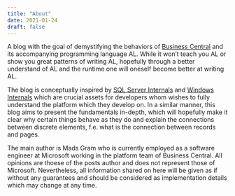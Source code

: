 ```yaml
---
title: "About"
date: 2021-01-24
draft: false
---
```


A blog with the goal of demystifying the behaviors of [Business Central](https://en.wikipedia.org/wiki/Microsoft_Dynamics_365_Business_Central) and its accompanying programming language AL. While it won’t teach you AL or show you great patterns of writing AL, hopefully through a better understand of AL and the runtime one will oneself become better at writing AL.

The blog is conceptually inspired by [SQL Server Internals]( https://www.sqlserverinternals.com/) and [Windows Internals](https://docs.microsoft.com/en-us/sysinternals/resources/windows-internals) which are crucial assets for developers whom wishes to fully understand the platform which they develop on. In a similar manner, this blog aims to present the fundamentals in-depth, which will hopefully make it clear why certain things behave as they do and explain the connections between discrete elements, f.e. what is the connection between records and pages.


The main author is Mads Gram who is currently employed as a software engineer at Microsoft working in the platform team of Business Central. All opinions are thoese of the posts author and does not represent those of Microsoft. Nevertheless, all information shared on here will be given as if without any guarantees and should be considered as implementation details which may change at any time.
